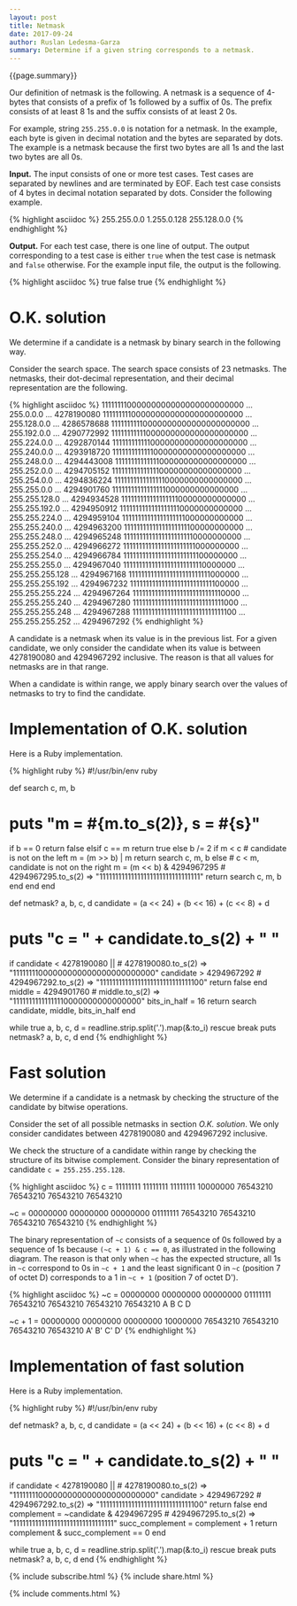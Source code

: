 ```yaml
---
layout: post
title: Netmask
date: 2017-09-24
author: Ruslan Ledesma-Garza
summary: Determine if a given string corresponds to a netmask.
---
```


{{page.summary}}

Our definition of netmask is the following.  A netmask is a sequence
of 4-bytes that consists of a prefix of 1s followed by a suffix of 0s.
The prefix consists of at least 8 1s and the suffix consists of at
least 2 0s.

For example, string `255.255.0.0` is notation for a netmask.  In the
example, each byte is given in decimal notation and the bytes are
separated by dots.  The example is a netmask because the first two
bytes are all 1s and the last two bytes are all 0s.

**Input.**
The input consists of one or more test cases.  Test cases
are separated by newlines and are terminated by EOF.  Each test case
consists of 4 bytes in decimal notation separated by dots.  Consider
the following example.

{% highlight asciidoc %}
255.255.0.0
1.255.0.128
255.128.0.0
{% endhighlight %}

**Output.**
For each test case, there is one line of output.  The output
corresponding to a test case is either `true` when the test case is
netmask and `false` otherwise.  For the example input file, the output
is the following.

{% highlight asciidoc %}
true
false
true
{% endhighlight %}

# O.K. solution

We determine if a candidate is a netmask by binary search in the
following way.

Consider the search space.  The search space consists of 23 netmasks.
The netmasks, their dot-decimal representation, and their decimal
representation are the following.

{% highlight asciidoc %}
11111111000000000000000000000000 ... 255.0.0.0       ... 4278190080
11111111100000000000000000000000 ... 255.128.0.0     ... 4286578688
11111111110000000000000000000000 ... 255.192.0.0     ... 4290772992
11111111111000000000000000000000 ... 255.224.0.0     ... 4292870144
11111111111100000000000000000000 ... 255.240.0.0     ... 4293918720
11111111111110000000000000000000 ... 255.248.0.0     ... 4294443008
11111111111111000000000000000000 ... 255.252.0.0     ... 4294705152
11111111111111100000000000000000 ... 255.254.0.0     ... 4294836224
11111111111111110000000000000000 ... 255.255.0.0     ... 4294901760
11111111111111111000000000000000 ... 255.255.128.0   ... 4294934528
11111111111111111100000000000000 ... 255.255.192.0   ... 4294950912
11111111111111111110000000000000 ... 255.255.224.0   ... 4294959104
11111111111111111111000000000000 ... 255.255.240.0   ... 4294963200
11111111111111111111100000000000 ... 255.255.248.0   ... 4294965248
11111111111111111111110000000000 ... 255.255.252.0   ... 4294966272
11111111111111111111111000000000 ... 255.255.254.0   ... 4294966784
11111111111111111111111100000000 ... 255.255.255.0   ... 4294967040
11111111111111111111111110000000 ... 255.255.255.128 ... 4294967168
11111111111111111111111111000000 ... 255.255.255.192 ... 4294967232
11111111111111111111111111100000 ... 255.255.255.224 ... 4294967264
11111111111111111111111111110000 ... 255.255.255.240 ... 4294967280
11111111111111111111111111111000 ... 255.255.255.248 ... 4294967288
11111111111111111111111111111100 ... 255.255.255.252 ... 4294967292
{% endhighlight %}

A candidate is a netmask when its value is in the previous list.
For a given candidate, we only consider the candidate when its value
is between 4278190080 and 4294967292 inclusive.  The reason is that
all values for netmasks are in that range.

When a candidate is within range, we apply binary search over the
values of netmasks to try to find the candidate.

# Implementation of O.K. solution

Here is a Ruby implementation.

{% highlight ruby %}
#!/usr/bin/env ruby

def search c, m, b
  # puts "m = #{m.to_s(2)}, s = #{s}"
  if b == 0
    return false
  elsif c == m
    return true
  else
    b /= 2
    if m < c # candidate is not on the left
      m = (m >> b) | m
      return search c, m, b
    else # c < m, candidate is not on the right
      m = (m << b) & 4294967295 # 4294967295.to_s(2) => "11111111111111111111111111111111"
      return search c, m, b
    end
  end
end

def netmask? a, b, c, d
  candidate = (a << 24) + (b << 16) + (c << 8) + d
  # puts "c = " + candidate.to_s(2) + " "
  if candidate < 4278190080 || # 4278190080.to_s(2) => "11111111000000000000000000000000"
     candidate > 4294967292    # 4294967292.to_s(2) => "11111111111111111111111111111100"
    return false
  end
  middle = 4294901760 # middle.to_s(2) => "11111111111111110000000000000000"
  bits_in_half = 16
  return search candidate, middle, bits_in_half
end

while true
  a, b, c, d = readline.strip.split('.').map(&:to_i) rescue break
  puts netmask? a, b, c, d
end
{% endhighlight %}

# Fast solution

We determine if a candidate is a netmask by checking the structure of
the candidate by bitwise operations.

Consider the set of all possible netmasks in section _O.K. solution_.
We only consider candidates between 4278190080 and 4294967292
inclusive.

We check the structure of a candidate within range by checking the
structure of its bitwise complement.  Consider the binary
representation of candidate `c = 255.255.255.128`.

{% highlight asciidoc %}
  c = 11111111 11111111 11111111 10000000
      76543210 76543210 76543210 76543210

 ~c = 00000000 00000000 00000000 01111111
      76543210 76543210 76543210 76543210
{% endhighlight %}

The binary representation of `~c` consists of a sequence of 0s
followed by a sequence of 1s because `(~c + 1) & c == 0`, as
illustrated in the following diagram.  The reason is that only when
`~c` has the expected structure, all 1s in `~c` correspond to 0s in
`~c + 1` and the least significant 0 in `~c` (position 7 of octet D)
corresponds to a 1 in `~c + 1` (position 7 of octet D').

{% highlight asciidoc %}
 ~c     = 00000000 00000000 00000000 01111111
          76543210 76543210 76543210 76543210
              A        B        C        D

 ~c + 1 = 00000000 00000000 00000000 10000000
          76543210 76543210 76543210 76543210
              A'       B'       C'       D'
{% endhighlight %}



# Implementation of fast solution

Here is a Ruby implementation.

{% highlight ruby %}
#!/usr/bin/env ruby

def netmask? a, b, c, d
  candidate = (a << 24) + (b << 16) + (c << 8) + d
  # puts "c = " + candidate.to_s(2) + " "
  if candidate < 4278190080 || # 4278190080.to_s(2) => "11111111000000000000000000000000"
     candidate > 4294967292    # 4294967292.to_s(2) => "11111111111111111111111111111100"
    return false
  end
  complement = ~candidate & 4294967295 # 4294967295.to_s(2) => "11111111111111111111111111111111"
  succ_complement = complement + 1
  return complement & succ_complement == 0
end

while true
  a, b, c, d = readline.strip.split('.').map(&:to_i) rescue break
  puts netmask? a, b, c, d
end
{% endhighlight %}

{% include subscribe.html %}
{% include share.html %}

{% include comments.html %}
